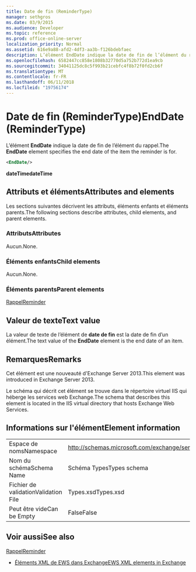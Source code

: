 ```yaml
---
title: Date de fin (ReminderType)
manager: sethgros
ms.date: 03/9/2015
ms.audience: Developer
ms.topic: reference
ms.prod: office-online-server
localization_priority: Normal
ms.assetid: 616e9a88-afd2-4df3-aa3b-f126bdebfaec
description: L’élément EndDate indique la date de fin de l’élément du rappel.
ms.openlocfilehash: 6582447cc858e1808b32770d5a752b772d1ea9cb
ms.sourcegitcommit: 34041125dc8c5f993b21cebfc4f8b72f0fd2cb6f
ms.translationtype: MT
ms.contentlocale: fr-FR
ms.lasthandoff: 06/11/2018
ms.locfileid: "19756174"
---
```

# <a name="enddate-remindertype"></a><span data-ttu-id="fc0e3-103">Date de fin (ReminderType)</span><span class="sxs-lookup"><span data-stu-id="fc0e3-103">EndDate (ReminderType)</span></span>

<span data-ttu-id="fc0e3-104">L’élément **EndDate** indique la date de fin de l’élément du rappel.</span><span class="sxs-lookup"><span data-stu-id="fc0e3-104">The **EndDate** element specifies the end date of the item the reminder is for.</span></span> 
  
```XML
<EndDate/>
```

 <span data-ttu-id="fc0e3-105">**dateTime**</span><span class="sxs-lookup"><span data-stu-id="fc0e3-105">**dateTime**</span></span>
## <a name="attributes-and-elements"></a><span data-ttu-id="fc0e3-106">Attributs et éléments</span><span class="sxs-lookup"><span data-stu-id="fc0e3-106">Attributes and elements</span></span>

<span data-ttu-id="fc0e3-107">Les sections suivantes décrivent les attributs, éléments enfants et éléments parents.</span><span class="sxs-lookup"><span data-stu-id="fc0e3-107">The following sections describe attributes, child elements, and parent elements.</span></span>
  
### <a name="attributes"></a><span data-ttu-id="fc0e3-108">Attributs</span><span class="sxs-lookup"><span data-stu-id="fc0e3-108">Attributes</span></span>

<span data-ttu-id="fc0e3-109">Aucun.</span><span class="sxs-lookup"><span data-stu-id="fc0e3-109">None.</span></span>
  
### <a name="child-elements"></a><span data-ttu-id="fc0e3-110">Éléments enfants</span><span class="sxs-lookup"><span data-stu-id="fc0e3-110">Child elements</span></span>

<span data-ttu-id="fc0e3-111">Aucun.</span><span class="sxs-lookup"><span data-stu-id="fc0e3-111">None.</span></span>
  
### <a name="parent-elements"></a><span data-ttu-id="fc0e3-112">Éléments parents</span><span class="sxs-lookup"><span data-stu-id="fc0e3-112">Parent elements</span></span>

[<span data-ttu-id="fc0e3-113">Rappel</span><span class="sxs-lookup"><span data-stu-id="fc0e3-113">Reminder</span></span>](reminder.md)
  
## <a name="text-value"></a><span data-ttu-id="fc0e3-114">Valeur de texte</span><span class="sxs-lookup"><span data-stu-id="fc0e3-114">Text value</span></span>

<span data-ttu-id="fc0e3-115">La valeur de texte de l’élément de **date de fin** est la date de fin d’un élément.</span><span class="sxs-lookup"><span data-stu-id="fc0e3-115">The text value of the **EndDate** element is the end date of an item.</span></span> 
  
## <a name="remarks"></a><span data-ttu-id="fc0e3-116">Remarques</span><span class="sxs-lookup"><span data-stu-id="fc0e3-116">Remarks</span></span>

<span data-ttu-id="fc0e3-117">Cet élément est une nouveauté d'Exchange Server 2013.</span><span class="sxs-lookup"><span data-stu-id="fc0e3-117">This element was introduced in Exchange Server 2013.</span></span>
  
<span data-ttu-id="fc0e3-118">Le schéma qui décrit cet élément se trouve dans le répertoire virtuel IIS qui héberge les services web Exchange.</span><span class="sxs-lookup"><span data-stu-id="fc0e3-118">The schema that describes this element is located in the IIS virtual directory that hosts Exchange Web Services.</span></span>
  
## <a name="element-information"></a><span data-ttu-id="fc0e3-119">Informations sur l'élément</span><span class="sxs-lookup"><span data-stu-id="fc0e3-119">Element information</span></span>

|||
|:-----|:-----|
|<span data-ttu-id="fc0e3-120">Espace de noms</span><span class="sxs-lookup"><span data-stu-id="fc0e3-120">Namespace</span></span>  <br/> |http://schemas.microsoft.com/exchange/services/2006/types  <br/> |
|<span data-ttu-id="fc0e3-121">Nom du schéma</span><span class="sxs-lookup"><span data-stu-id="fc0e3-121">Schema Name</span></span>  <br/> |<span data-ttu-id="fc0e3-122">Schéma Types</span><span class="sxs-lookup"><span data-stu-id="fc0e3-122">Types schema</span></span>  <br/> |
|<span data-ttu-id="fc0e3-123">Fichier de validation</span><span class="sxs-lookup"><span data-stu-id="fc0e3-123">Validation File</span></span>  <br/> |<span data-ttu-id="fc0e3-124">Types.xsd</span><span class="sxs-lookup"><span data-stu-id="fc0e3-124">Types.xsd</span></span>  <br/> |
|<span data-ttu-id="fc0e3-125">Peut être vide</span><span class="sxs-lookup"><span data-stu-id="fc0e3-125">Can be Empty</span></span>  <br/> |<span data-ttu-id="fc0e3-126">False</span><span class="sxs-lookup"><span data-stu-id="fc0e3-126">False</span></span>  <br/> |
   
## <a name="see-also"></a><span data-ttu-id="fc0e3-127">Voir aussi</span><span class="sxs-lookup"><span data-stu-id="fc0e3-127">See also</span></span>



[<span data-ttu-id="fc0e3-128">Rappel</span><span class="sxs-lookup"><span data-stu-id="fc0e3-128">Reminder</span></span>](reminder.md)


- [<span data-ttu-id="fc0e3-129">Éléments XML de EWS dans Exchange</span><span class="sxs-lookup"><span data-stu-id="fc0e3-129">EWS XML elements in Exchange</span></span>](ews-xml-elements-in-exchange.md)


